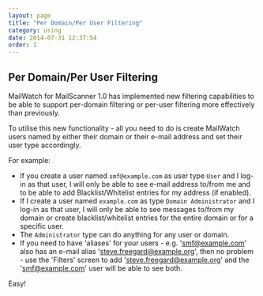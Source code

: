 ```yaml
---
layout: page
title: "Per Domain/Per User Filtering"
category: using
date: 2014-07-31 12:37:54
order: 1
---
```


## Per Domain/Per User Filtering

MailWatch for MailScanner 1.0 has implemented new filtering capabilities to be able to support per-domain filtering or per-user filtering more effectively than previously.

To utilise this new functionality - all you need to do is create MailWatch users named by either their domain or their e-mail address and set their user type accordingly.

For example:

* If you create a user named `smf@example.com` as user type `User` and I log-in as that user, I will only be able to see e-mail address to/from me and to be able to add Blacklist/Whitelist entries for my address (if enabled).
* If I create a user named `example.com` as type `Domain Administrator` and I log-in as that user, I will only be able to see messages to/from my domain or create blacklist/whitelist entries for the entire domain or for a specific user.
* The `Administrator` type can do anything for any user or domain.
* If you need to have 'aliases' for your users - e.g. 'smf@example.com' also has an e-mail alias 'steve.freegard@example.org', then no problem - use the 'Filters' screen to add 'steve.freegard@example.org' and the 'smf@example.com' user will be able to see both.

Easy!

